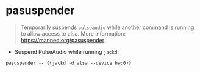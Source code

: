 # pasuspender

> Temporarily suspends `pulseaudio` while another command is running to allow access to alsa.
> More information: <https://manned.org/pasuspender>

- Suspend PulseAudio while running `jackd`:

`pasuspender -- {{jackd -d alsa --device hw:0}}`
